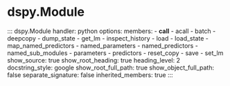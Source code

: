 # dspy.Module

<!-- START_API_REF -->
::: dspy.Module
    handler: python
    options:
        members:
            - __call__
            - acall
            - batch
            - deepcopy
            - dump_state
            - get_lm
            - inspect_history
            - load
            - load_state
            - map_named_predictors
            - named_parameters
            - named_predictors
            - named_sub_modules
            - parameters
            - predictors
            - reset_copy
            - save
            - set_lm
        show_source: true
        show_root_heading: true
        heading_level: 2
        docstring_style: google
        show_root_full_path: true
        show_object_full_path: false
        separate_signature: false
        inherited_members: true
:::
<!-- END_API_REF -->
